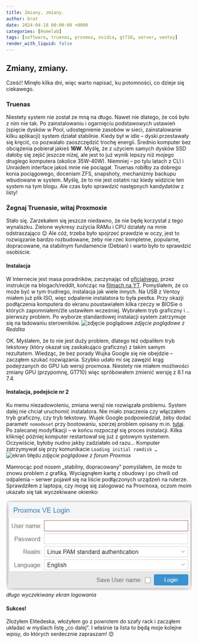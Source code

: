 ```yaml
---
title: Zmiany, zmiany.
author: brat
date: 2024-04-18 00:00:00 +0000
categories: [Homelab]
tags: [software, truenas, proxmox, nvidia, gt710, server, ventoy]
render_with_liquid: false
---
```

## Zmiany, zmiany.

Cześć!
Minęło kilka dni, więc warto napisać, ku potomności, co dzieje się ciekawego. 

### Truenas

Niestety system nie został ze mną na długo. Nawet nie dlatego, że coś było z nim nie tak. Po zainstalowaniu i ogarnięciu podstawowych ustawień (spięcie dysków w Pool, udostępnienie zasobów w sieci, zainstalowanie kilku aplikacji) system działał stabilnie. Kiedy był w idle – dyski przestawały się kręcić, co pozwalało zaoszczędzić trochę energii. Średnio komputer bez obciążenia pobierał jakieś **16W**. Myślę, że z użyciem samych dysków SSD dałoby się zejść jeszcze niżej, ale jest to już wynik lepszy niż mojego drugiego komputera (okolice 35W-40W). Niemniej – po tylu latach z CLI i Unraidem interface jakoś mnie nie pociągał. Truenas robiłby za dobrego konia pociągowego, doceniam ZFS, snapshoty, mechanizmy backupu wbudowane w system. Myślę, że to nie jest ostatni raz kiedy widzicie ten system na tym blogu. Ale czas było sprawdzić następnych kandydatów z listy!

### Żegnaj Truenasie, witaj Proxmoxie
Stało się. Zarzekałem się jeszcze niedawno, że nie będę korzystał z tego wynalazku. Zielone wykresy zużycia RAMu i CPU działały na mnie odstraszająco 😉 Ale cóż, trzeba było spojrzeć prawdzie w oczy, jest to rozwiązanie bardzo rozbudowane, żeby nie rzec kompletne, popularne, dopracowane, na stabilnym fundamencie (Debian) i warto było to sprawdzić osobiście.

#### Instalacja
W Internecie jest masa poradników, zaczynając od [oficjalnego](https://pve.proxmox.com/pve-docs/chapter-pve-installation.html#installation_installer), przez instrukcje na blogach/reddit, kończąc na [filmach na YT](https://www.youtube.com/watch?v=sZcOlW-DwrU). Pomyślałem, że co może być w tym trudnego, instalacja jak wiele innych. Na USB z Ventoy miałem już plik ISO, więc odpalenie instalatora to była pestka. Przy okazji podłączenia komputera do ekranu poustawiałem kilka rzeczy w BIOSie o których zapomniałem/źle ustawiłem wcześniej. Wybrałem tryb graficzny i .. pierwszy problem. Po wyborze standardowej instalacji system zatrzymuje się na ładowaniu sterowników. ![zdjęcie poglądowe](https://preview.redd.it/proxmox-ve-8-1-install-freezes-during-loading-drivers-v0-0y61xjy4axac1.png?width=1026&format=png&auto=webp&s=5c020fe5dc508cebedfedddb0a4634374f2bdfed)
_zdjęcie poglądowe z Reddita_

OK. Myślałem, że to nie jest duży problem, dlatego też odpaliłem tryb tekstowy (który okazał się zaskakująco graficzny) z takim samym rezultatem. Wiedząc, że bez porady Wujka Google się nie obejdzie – zacząłem szukać rozwiązania. Szybko udało mi się zawęzić krąg podejrzanych do GPU lub wersji proxmoxa. Niestety nie miałem możliwości zmiany GPU (przypomnę, GT710) więc spróbowałem zmienić wersję z 8.1 na 7.4. 

#### Instalacja, podejście nr 2
Ku memu niezadowoleniu, zmiana wersji nie rozwiązała problemu. System dalej nie chciał uruchomić instalatora. Nie miało znaczenia czy włączałem tryb graficzny, czy tryb tekstowy.
Wujek Google podpowiedział, żeby dodać parametr `nomodeset` przy bootowaniu, szerzej problem opisany m.in. [tutaj](https://forum.proxmox.com/threads/proxmox-8-installer-freezes-at-boot.129341/). Po zalecanej modyfikacji – w końcu rozpoczął się proces instalacji. Kilka kliknięć później komputer restartował się już z gotowym systemem. 
Oczywiście, byłoby nudno jakby zadziałało od razu…
Komputer zatrzymywał się przy komunikacie `Loading initial ramdisk …` ![ekran błędu](https://forum.proxmox.com/data/attachments/60/60296-02c41f1b730be1350f6ff2e3f4255926.jpg)
_zdjęcie poglądowe z forum Proxmox_

Mamrocąc pod nosem „stabilny, dopracowany” pomyślałem, że może to znowu problem z grafiką. Wyciągnąłem kartę z obudowy i po chwili od odpalenia – serwer pojawił się na liście podłączonych urządzeń na ruterze. Sprawdziłem z laptopa, czy mogę się zalogować na Proxmoxa, oczom moim ukazało się tak wyczekiwane okienko:

![ekran logowania](/assets/img/2024-04-18/login.jpg)_długo wyczekiwany ekran logowania_

#### Sukces!
Złożyłem Elitedeska, włożyłem go z powrotem do szafy rack i zacząłem układać w myślach listę „co dalej”. I właśnie ta lista to będą moje kolejne wpisy, do których serdecznie zapraszam! 😊